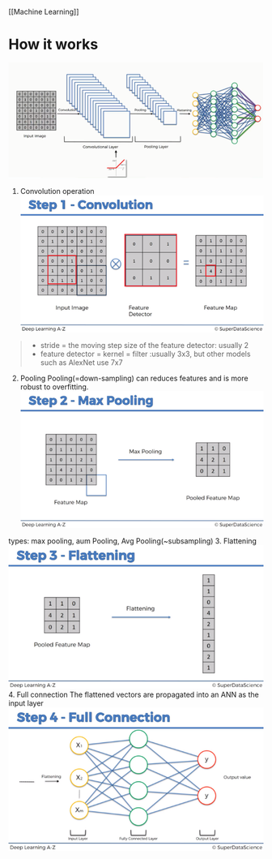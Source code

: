 [[Machine Learning]]
# How it works
![](/assets/images/convolutional-nn-1.png)
1. Convolution operation
![](/assets/images/convolutional-nn-2.png)
>- stride = the moving step size of the feature detector: usually 2
>- feature detector = kernel = filter :usually 3x3, but other models such as AlexNet use 7x7
2. Pooling
Pooling(=down-sampling) can reduces features and is more robust to overfitting.
![](/assets/images/convolutional-nn-3.png)

types: max pooling, aum Pooling, Avg Pooling(~subsampling)
3. Flattening
![](/assets/images/convolutional-nn-4.png)
4. Full connection 
The flattened vectors are propagated into an ANN as the input layer
![](/assets/images/convolutional-nn-5.png)